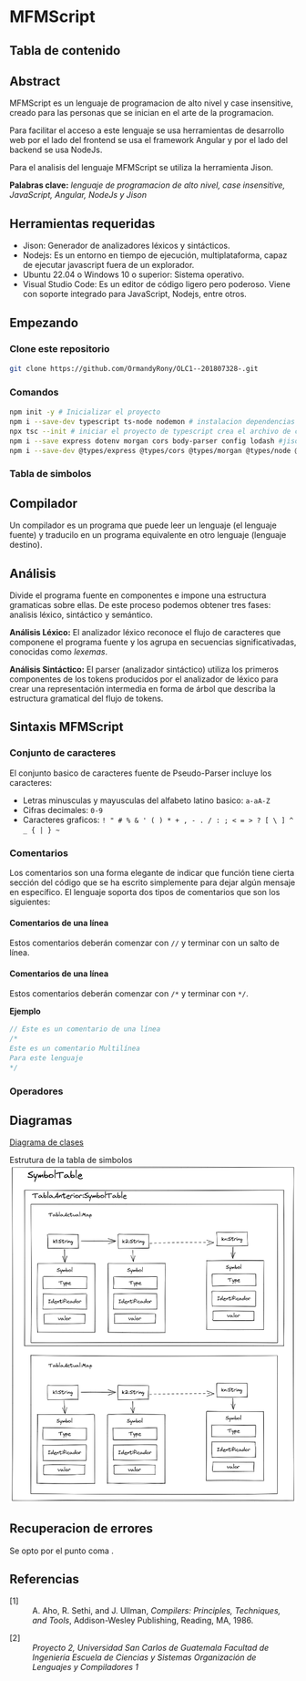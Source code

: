 [comment]: # (Documentacion tecnica del proyecto 2 de Organizacion de Lenguajes y Compiladores)
# MFMScript
## Tabla de contenido

## Abstract
MFMScript es un lenguaje de programacion de alto nivel y case insensitive, creado para las personas que se inician en el arte de la programacion.


Para facilitar el acceso a este lenguaje se usa herramientas de desarrollo web por el lado del frontend se usa el framework Angular y por el lado del backend se usa NodeJs.

Para el analisis del lenguaje MFMScript se utiliza la herramienta Jison.

**Palabras clave:**  *lenguaje de programacion de alto nivel, case insensitive, JavaScript, Angular, NodeJs y Jison*

## Herramientas requeridas
- Jison: Generador de analizadores léxicos y sintácticos.
- Nodejs: Es un entorno en tiempo de ejecución, multiplataforma, capaz de ejecutar javascript fuera de un explorador.
- Ubuntu 22.04 o Windows 10 o superior: Sistema operativo.
- Visual Studio Code: Es un editor de código ligero pero poderoso. Viene con soporte integrado para JavaScript, Nodejs, entre otros.

## Empezando
### Clone este repositorio

```Bash
git clone https://github.com/OrmandyRony/OLC1--201807328-.git

```
### Comandos
```Bash
npm init -y # Inicializar el proyecto
npm i --save-dev typescript ts-node nodemon # instalacion dependencias de desarrollo, y creacion de carpeta node modules
npx tsc --init # iniciar el proyecto de typescript crea el archivo de configuracion de las reglas que vamos usar en ts
npm i --save express dotenv morgan cors body-parser config lodash #jison // dependencias glbales morgan para verificar el trafico
npm i --save-dev @types/express @types/cors @types/morgan @types/node @types/config @types/lodash # copy rimraf // para usar los tipos de cada una de las dependencias

```

### Tabla de simbolos


## Compilador
Un compilador es un programa que puede leer un lenguaje (el lenguaje fuente) y traducilo en un programa equivalente  en otro lenguaje (lenguaje destino).

## Análisis
Divide el programa fuente en componentes e impone una estructura gramaticas sobre ellas. De este proceso podemos obtener tres fases: analisis léxico, sintáctico y semántico.

**Análisis Léxico:**
El analizador léxico reconoce el flujo de caracteres que componene el programa fuente y los agrupa en secuencias significativadas, conocidas como *lexemas*.


**Análisis Sintáctico:**
El parser (analizador sintáctico) utiliza los primeros componentes de los tokens producidos por el analizador de léxico para crear una representación intermedia en forma de árbol que describa la estructura gramatical del flujo de tokens.

## Sintaxis MFMScript

### Conjunto de caracteres
El conjunto basico de caracteres fuente de Pseudo-Parser incluye los caracteres:

- Letras minusculas y mayusculas del alfabeto latino basico: ```a-aA-Z```
- Cifras decimales: ```0-9```
- Caracteres graficos: ```! " # % & ' ( ) * + , - . / : ; < = > ? [ \ ] ^ _ { | } ~```

### Comentarios
Los comentarios son una forma elegante de indicar que función tiene cierta sección del código que se ha escrito simplemente para dejar algún mensaje en específico. El lenguaje soporta dos tipos de comentarios que son los siguientes:

#### Comentarios de una línea
Estos comentarios deberán comenzar con ```//``` y terminar con un salto de línea.
#### Comentarios de una línea
Estos comentarios deberán comenzar con ``/*`` y terminar con ``*/``.

**Ejemplo**
``` C
// Este es un comentario de una línea
/*
Este es un comentario Multilínea
Para este lenguaje
*/
```

### Operadores

## Diagramas
[Diagrama de clases](https://lucid.app/documents/view/819f7438-04b5-4b21-8f68-741c820ca911)

Estrutura de la tabla de simbolos
![](./img/SymbolTable.png)

## Recuperacion de errores
Se opto por el punto coma .

## Referencias
<dl compact="compact">
<dt>
<a name="dragonbook">[1]</a> 
</dt>
<dd>
A. Aho, R. Sethi, and J. Ullman, 
<i>Compilers: Principles, Techniques, and Tools</i>, 
Addison-Wesley Publishing,
Reading, MA, 
1986.
</dd>
</dl>


<dl compact="compact">
    <dt>
        <a name="proyecto 2">[2]</a> 
    </dt>
    <dd>
    <i>Proyecto 2,<i>
Universidad San Carlos de Guatemala
Facultad de Ingeniería
Escuela de Ciencias y Sistemas
Organización de Lenguajes y Compiladores 1
    </dd>
</dl>
